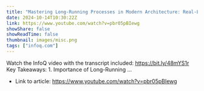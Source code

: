 ```yaml
---
title: "Mastering Long-Running Processes in Modern Architecture: Real-Life Examples &amp; Tools for Engineers"
date: 2024-10-14T10:30:22Z
link: https://www.youtube.com/watch?v=pbr05pBIewg
showShare: false
showReadTime: false
thumbnail: images/misc.png
tags: ["infoq.com"]
---
```

Watch the InfoQ video with the transcript included: https://bit.ly/48mYS1r Key Takeaways: 1. Importance of Long-Running ...

- Link to article: https://www.youtube.com/watch?v=pbr05pBIewg